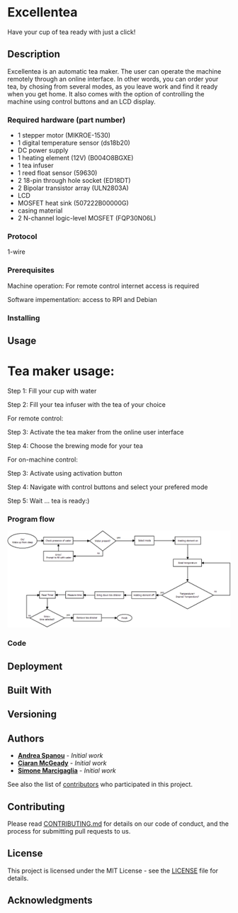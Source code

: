 # Excellentea
Have your cup of tea ready with just a click!

## Description

Excellentea is an automatic tea maker. The user can operate the machine remotely through an online interface. 
In other words, you can order your tea, by chosing from several modes, as you leave work and find it ready when you get home. 
It also comes with the option of  controlling the machine using control buttons and an LCD display. 

### Required hardware (part number)

- 1 stepper motor (MIKROE-1530)
- 1 digital temperature sensor (ds18b20)
- DC power supply 
- 1 heating element (12V) (B004O8BGXE)
- 1 tea infuser 
- 1 reed float sensor (59630)
- 2 18-pin through hole socket (ED18DT)
- 2 Bipolar transistor array (ULN2803A)
- LCD
- MOSFET heat sink (507222B00000G)
- casing material 
- 2 N-channel logic-level MOSFET (FQP30N06L)

### Protocol

1-wire

### Prerequisites

Machine operation: For remote control internet access is required

Software impementation: access to RPI and Debian


### Installing

[//]: # (A step by step series of examples that tell you have to get a development env running. Say what the step will be)

[//]: # (End with an example of getting some data out of the system or using it for a little demo)

## Usage

[//]: # (instruct other people on how to use your project after they’ve installed it)
# Tea maker usage:

Step 1: Fill your cup with water

Step 2: Fill your tea infuser with the tea of your choice

For remote control: 

Step 3: Activate the tea maker from the online user interface

Step 4: Choose the brewing mode for your tea

For on-machine control: 

Step 3: Activate using activation button

Step 4: Navigate with control buttons and select your prefered mode

Step 5: Wait ... tea is ready:)

### Program flow

![Alt text](https://github.com/GlasgowTeam3RTEP/ExcellenTea/blob/master/Program_flow.png?raw=true "Title")

### Code

[//]: # (Explain what these tests test and why)

[//]: # (```  Give an example ```)


## Deployment

[//]: # (Add additional notes about how to deploy this on a live system)

## Built With

[//]: # ( Dropwizard- The web framework used)

## Versioning

[//]: # (We use SemVer for versioning. For the versions available, see the LINK tags on this repository) 

## Authors

* [**Andrea Spanou**](https://github.com/andreaspanou) - *Initial work* 
* [**Ciaran McGeady**](https://github.com/CiaranAnthony) - *Initial work*
* [**Simone Marcigaglia**](https://github.com/SimoneMarcigaglia) - *Initial work*

See also the list of [contributors](https://github.com/GlasgowTeam3RTEP/ExcellenTea/contributors) who participated in this project.

## Contributing

Please read [CONTRIBUTING.md](CONTRIBUTING.md) for details on our code of conduct, and the process for submitting pull requests to us.

## License

This project is licensed under the MIT License - see the [LICENSE](LICENSE) file for details.

## Acknowledgments

[//]: # (Hat tip to anyone who's code was used, Inspiration, etc)
